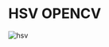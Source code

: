 # HSV OPENCV

![hsv](https://github.com/Duongvinh227/algorithm_opencv/assets/96807833/260eec43-ebe0-4dc7-a303-c72565282cd3)
